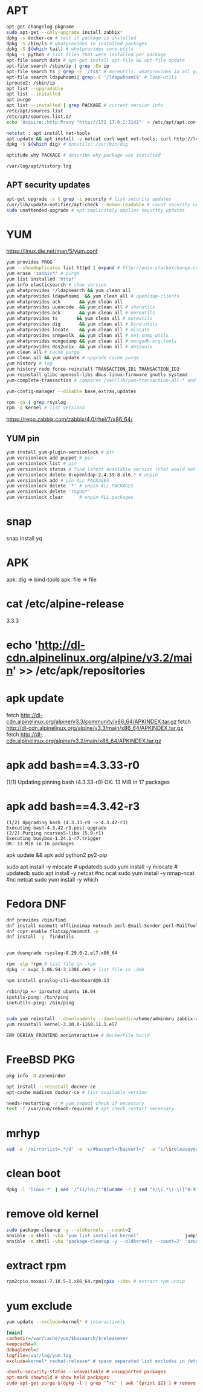 # APT
```sh
apt-get changelog pkgname
sudo apt-get --only-upgrade install zabbix*
dpkg -s docker-ce # test if package is installed
dpkg -S /bin/ls # whatprovides in installed packages
dpkg -S $(which tail) # whatprovides core-utils
dpkg -L python # list files that were installed per package
apt-file search date # apt-get install apt-file && apt-file update
apt-file search /sbin/ip | grep -Ew ip
apt-file search ts | grep -E '/ts$' # moreutils: whatprovides in all packages
apt-file search ldapwhoami| grep -E '/ldapwhoami$' # ldap-utils
iproute2: /sbin/ip
apt list --upgradable
apt list --installed
apt purge
apt list --installed | grep PACKAGE # current version info
/etc/apt/sources.list
/etc/apt/sources.list.d/
echo 'Acquire::http:Proxy "http://172.17.0.1:3142"' > /etc/apt/apt.conf.d/93-mr-httproxy

netstat : apt install net-tools
apt update && apt install -y netcat curl wget net-tools; curl http://localhost; nc -v localhost 80
dpkg -S $(which dig) # dnsutils: /usr/bin/dig

aptitude why PACKAGE # describe why package was installed

/var/log/apt/history.log
```

## APT security updates
```sh
apt-get upgrade -s | grep -i security # list security updates
/usr/lib/update-notifier/apt-check --human-readable # count security updates
sudo unattended-upgrade # apt implicitely applies security updates
```

# YUM
https://linux.die.net/man/5/yum.conf
```sh
yum provides PROG
yum --showduplicates list httpd | expand # http://unix.stackexchange.com/questions/151689/how-can-i-instruct-yum-to-install-a-specific-version-of-package-x available
yum erase 'zabbix*' # purge
yum list installed 'http*'
yum info elasticsearch # show version
yum whatprovides */ldapsearch && yum clean all
yum whatprovides ldapwhoami  && yum clean all # openldap-clients
yum whatprovides ack       && yum clean all
yum whatprovides uuencode  && yum clean all # sharutils
yum whatprovides ack       && yum clean all # moreutils
yum whatprovides ts       && yum clean all # moreutils
yum whatprovides dig       && yum clean all # bind-utils
yum whatprovides locate    && yum clean all # mlocate
yum whatprovides snmpwalk  && yum clean all # net-snmp-utils
yum whatprovides mongodump && yum clean all # mongodb-org-tools
yum whatprovides dos2unix  && yum clean all # dos2unix
yum clean all # cache purge
yum clean all && yum update # upgrade cache purge
yum history # log
yum history redo force-reinstall TRANSACTION_ID1 TRANSACTION_ID2
yum reinstall glibc openssl-libs dbus linux-firmware gnutls systemd
yum-complete-transaction # compares /var/lib/yum-transaction-all-* and /var/lib/yum-transaction-done-* and finishes work

yum-config-manager --disable base,extras,updates

rpm -qa | grep rsyslog
rpm -q kernel # list versions
```

https://repo.zabbix.com/zabbix/4.0/rhel/7/x86_64/

## YUM pin
```bash
yum install yum-plugin-versionlock # pin
yum versionlock add puppet # pin
yum versionlock list # pin
yum versionlock status # find latest available version (that would not be installed)
yum versionlock delete 0:openldap-2.4.39-8.el6.* # unpin
yum versionlock add # pin ALL PACKAGES
yum versionlock delete '*' # unpin ALL PACKAGES
yum versionlock delete 'rsync*'
yum versionlock clear      # unpin ALL packages

```

# snap
snap install yq

# APK
apk: dig => bind-tools
apk: file => file
# cat /etc/alpine-release
3.3.3
# echo 'http://dl-cdn.alpinelinux.org/alpine/v3.2/main' >> /etc/apk/repositories
# apk update
fetch http://dl-cdn.alpinelinux.org/alpine/v3.3/community/x86_64/APKINDEX.tar.gz
fetch http://dl-cdn.alpinelinux.org/alpine/v3.3/main/x86_64/APKINDEX.tar.gz
fetch http://dl-cdn.alpinelinux.org/alpine/v3.2/main/x86_64/APKINDEX.tar.gz

# apk add bash==4.3.33-r0
(1/1) Updating pinning bash (4.3.33-r0)
    OK: 13 MiB in 17 packages

# apk add bash==4.3.42-r3
    (1/2) Upgrading bash (4.3.33-r0 -> 4.3.42-r3)
    Executing bash-4.3.42-r3.post-upgrade
    (2/2) Purging ncurses5-libs (5.9-r1)
    Executing busybox-1.24.1-r7.trigger
    OK: 13 MiB in 16 packages


apk update && apk add python2 py2-pip

sudo apt install -y mlocate   # updatedb
sudo yum install -y mlocate   # updatedb
sudo apt install -y netcat    #nc ncat
sudo yum install -y nmap-ncat #nc netcat
sudo yum install -y which

# Fedora DNF
```sh
dnf provides /bin/find
dnf install neomutt offlineimap notmuch perl-Email-Sender perl-MailTools perl-Mail-Box -y
dnf copr enable flatcap/neomutt -y
dnf install -y  findutils


yum downgrade rsyslog-8.29.0-2.el7.x86_64

rpm -qlp *rpm # list file in .rpm
dpkg -c ovpc_1.06.94-3_i386.deb # list file in .deb

npm install graylog-cli-dashboard@0.13

/sbin/ip => iproute2 ubuntu 16.04
iputils-ping: /bin/ping
inetutils-ping: /bin/ping


sudo yum reinstall --downloadonly --downloaddir=/home/adminmru zabbix-agent
yum reinstall kernel-3.10.0-1160.11.1.el7

ENV DEBIAN_FRONTEND noninteractive # DockerFile build

```

# FreeBSD PKG
```sh
pkg info -D zoneminder

apt install --reinstall docker-ce
apt-cache madison docker-ce # list available version

needs-restarting -r # yum reboot check if necessary
test -f /var/run/reboot-required # apt check restart necessary

```

# mrhyp
```sh
sed -e '/mirrorlist=.*/d' -e 's/#baseurl=/baseurl=/' -e "s/\$releasever/7.4.1708/g" -e "s/mirror.centos.org\\/centos/vault.centos.org/g" -i /etc/yum.repos.d/CentOS-Base.repo
```



# clean boot
```sh
dpkg -l 'linux-*' | sed '/^ii/!d;/'"$(uname -r | sed "s/\(.*\)-\([^0-9]\+\)/\1/")"'/d;s/^[^ ]* [^ ]* \([^ ]*\).*/\1/;/[0-9]/!d' | grep -E 'linux-(cloud|headers|image|modules|tools)-' | xargs sudo apt-get -y purge #no space left on device (/boot) on apt-get: here is how to clean
```

# remove old kernel
```sh
sudo package-cleanup -y --oldkernels --count=2
ansible -m shell -vba 'yum list installed kernel'                 jump\*                | grep -E '^changed|^kernel'
ansible -m shell -vba 'package-cleanup -y --oldkernels --count=2' 'azure:&prod:&linux'
```

# extract rpm
```sh
rpm2cpio moxapi-7.10.5-1.x86_64.rpm|cpio -idmv # extract rpm unzip
```

# yum exclude
```sh
yum update --exclude=kernel* # interactively
```

```ini
[main]
cachedir=/var/cache/yum/$basearch/$releasever
keepcache=0
debuglevel=2
logfile=/var/log/yum.log
exclude=kernel* redhat-release* # space separated list excludes in /etc/yum.repo.d file

ubuntu-security-status --unavailable # unsupported packages
apt-mark showhold # show held packages
sudo apt-get purge $(dpkg -l | grep '^rc' | awk '{print $2}') # remove packages with residual config
